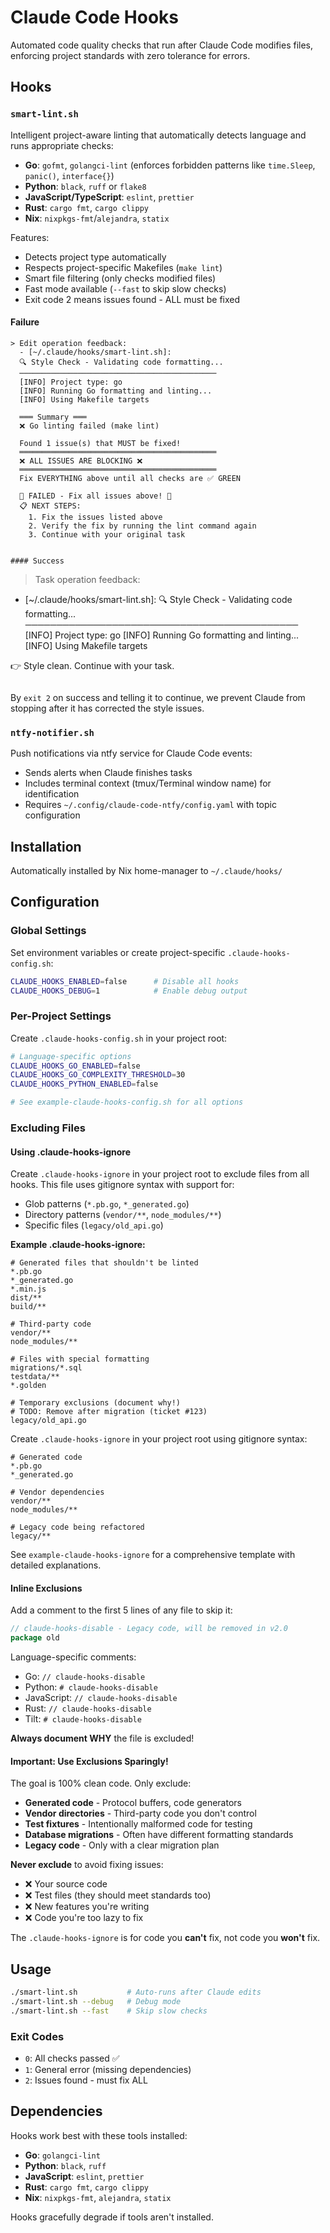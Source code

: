 # Claude Code Hooks

Automated code quality checks that run after Claude Code modifies files, enforcing project standards with zero tolerance for errors.

## Hooks

### `smart-lint.sh`
Intelligent project-aware linting that automatically detects language and runs appropriate checks:
- **Go**: `gofmt`, `golangci-lint` (enforces forbidden patterns like `time.Sleep`, `panic()`, `interface{}`)
- **Python**: `black`, `ruff` or `flake8`
- **JavaScript/TypeScript**: `eslint`, `prettier`
- **Rust**: `cargo fmt`, `cargo clippy`
- **Nix**: `nixpkgs-fmt`/`alejandra`, `statix`

Features:
- Detects project type automatically
- Respects project-specific Makefiles (`make lint`)
- Smart file filtering (only checks modified files)
- Fast mode available (`--fast` to skip slow checks)
- Exit code 2 means issues found - ALL must be fixed

#### Failure

```
> Edit operation feedback:
  - [~/.claude/hooks/smart-lint.sh]:
  🔍 Style Check - Validating code formatting...
  ────────────────────────────────────────────
  [INFO] Project type: go
  [INFO] Running Go formatting and linting...
  [INFO] Using Makefile targets

  ═══ Summary ═══
  ❌ Go linting failed (make lint)

  Found 1 issue(s) that MUST be fixed!
  ════════════════════════════════════════════
  ❌ ALL ISSUES ARE BLOCKING ❌
  ════════════════════════════════════════════
  Fix EVERYTHING above until all checks are ✅ GREEN

  🛑 FAILED - Fix all issues above! 🛑
  📋 NEXT STEPS:
    1. Fix the issues listed above
    2. Verify the fix by running the lint command again
    3. Continue with your original task
```
```

#### Success

```
> Task operation feedback:
  - [~/.claude/hooks/smart-lint.sh]:
  🔍 Style Check - Validating code formatting...
  ────────────────────────────────────────────
  [INFO] Project type: go
  [INFO] Running Go formatting and linting...
  [INFO] Using Makefile targets

  👉 Style clean. Continue with your task.
```
```

By `exit 2` on success and telling it to continue, we prevent Claude from stopping after it has corrected
the style issues.

### `ntfy-notifier.sh`
Push notifications via ntfy service for Claude Code events:
- Sends alerts when Claude finishes tasks
- Includes terminal context (tmux/Terminal window name) for identification
- Requires `~/.config/claude-code-ntfy/config.yaml` with topic configuration

## Installation

Automatically installed by Nix home-manager to `~/.claude/hooks/`

## Configuration

### Global Settings
Set environment variables or create project-specific `.claude-hooks-config.sh`:

```bash
CLAUDE_HOOKS_ENABLED=false      # Disable all hooks
CLAUDE_HOOKS_DEBUG=1            # Enable debug output
```

### Per-Project Settings
Create `.claude-hooks-config.sh` in your project root:

```bash
# Language-specific options
CLAUDE_HOOKS_GO_ENABLED=false
CLAUDE_HOOKS_GO_COMPLEXITY_THRESHOLD=30
CLAUDE_HOOKS_PYTHON_ENABLED=false

# See example-claude-hooks-config.sh for all options
```

### Excluding Files

#### Using .claude-hooks-ignore
Create `.claude-hooks-ignore` in your project root to exclude files from all hooks. This file uses gitignore syntax with support for:
- Glob patterns (`*.pb.go`, `*_generated.go`)
- Directory patterns (`vendor/**`, `node_modules/**`)
- Specific files (`legacy/old_api.go`)

**Example .claude-hooks-ignore:**
```gitignore
# Generated files that shouldn't be linted
*.pb.go
*_generated.go
*.min.js
dist/**
build/**

# Third-party code
vendor/**
node_modules/**

# Files with special formatting
migrations/*.sql
testdata/**
*.golden

# Temporary exclusions (document why!)
# TODO: Remove after migration (ticket #123)
legacy/old_api.go
```

Create `.claude-hooks-ignore` in your project root using gitignore syntax:
```gitignore
# Generated code
*.pb.go
*_generated.go

# Vendor dependencies
vendor/**
node_modules/**

# Legacy code being refactored
legacy/**
```

See `example-claude-hooks-ignore` for a comprehensive template with detailed explanations.

#### Inline Exclusions
Add a comment to the first 5 lines of any file to skip it:
```go
// claude-hooks-disable - Legacy code, will be removed in v2.0
package old
```

Language-specific comments:
- Go: `// claude-hooks-disable`
- Python: `# claude-hooks-disable`
- JavaScript: `// claude-hooks-disable`
- Rust: `// claude-hooks-disable`
- Tilt: `# claude-hooks-disable`

**Always document WHY** the file is excluded!

#### Important: Use Exclusions Sparingly!
The goal is 100% clean code. Only exclude:
- **Generated code** - Protocol buffers, code generators
- **Vendor directories** - Third-party code you don't control
- **Test fixtures** - Intentionally malformed code for testing
- **Database migrations** - Often have different formatting standards
- **Legacy code** - Only with a clear migration plan

**Never exclude** to avoid fixing issues:
- ❌ Your source code
- ❌ Test files (they should meet standards too)
- ❌ New features you're writing
- ❌ Code you're too lazy to fix

The `.claude-hooks-ignore` is for code you **can't** fix, not code you **won't** fix.

## Usage

```bash
./smart-lint.sh           # Auto-runs after Claude edits
./smart-lint.sh --debug   # Debug mode
./smart-lint.sh --fast    # Skip slow checks
```

### Exit Codes
- `0`: All checks passed ✅
- `1`: General error (missing dependencies)
- `2`: Issues found - must fix ALL

## Dependencies

Hooks work best with these tools installed:
- **Go**: `golangci-lint`
- **Python**: `black`, `ruff`
- **JavaScript**: `eslint`, `prettier` 
- **Rust**: `cargo fmt`, `cargo clippy`
- **Nix**: `nixpkgs-fmt`, `alejandra`, `statix`

Hooks gracefully degrade if tools aren't installed.
